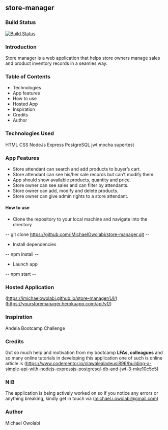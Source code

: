 ## store-manager

### Build Status
[![Build Status](https://travis-ci.org/iMichaelOwolabi/store-manager.svg?branch=develop)](https://travis-ci.org/iMichaelOwolabi/store-manager)

### Introduction
Store manager is a web application that helps store owners manage sales and product inventory records in a seamles way.

### Table of Contents
* Technologies
* App features
* How to use
* Hosted App
* Inspiration
* Credits
* Author

### Technologies Used
HTML
CSS
NodeJs
Express
PostgreSQL
jwt
mocha
supertest

### App Features
* Store attendant can search and add products to buyer’s cart.
* Store attendant can see his/her sale records but can’t modify them.
* App should show available products, quantity and price.
* Store owner can see sales and can filter by attendants.
* Store owner can add, modify and delete products.
* Store owner can give admin rights to a store attendant.

#### How to use
* Clone the repository to your local machine and navigate into the directory

-- git clone https://github.com/iMichaelOwolabi/store-manager.git --

* Install dependencies

-- npm install --

* Launch app

-- npm start --

### Hosted Application
(https://imichaelowolabi.github.io/store-manager/UI/)
(https://yourstoremanager.herokuapp.com/api/v1/)

### Inspiration
Andela Bootcamp Challenge

### Credits
Got so much help and motivation from my bootcamp **LFAs, colleagues** and so many online tutorials in developing this application
one of such is online article is  (https://www.codementor.io/olawalealadeusi896/building-a-simple-api-with-nodejs-expressjs-postgresql-db-and-jwt-3-mke10c5c5)

### N:B
The application is being actively worked on so if you notice any errors or anything breaking, kindly get in touch via (michael.i.owolabi@gmail.com)

### Author
Michael Owolabi
